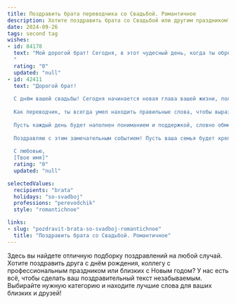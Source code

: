 ```yaml
---
title: Поздравить брата переводчика со Свадьбой. Романтичное
description: Хотите поздравить брата со Свадьбой или другим праздником? Наш ИИ создаст незабываемое поздравление, а вы обязательно выделитесь среди других.  
date: 2024-09-26
tags: second tag
wishes:
- id: 84178
  text: "Мой дорогой брат! Сегодня, в этот чудесный день, когда ты обрёл свою вторую половинку,  сердце переполняется счастьем и гордостью.  Пусть ваша жизнь будет похожа на прекрасный, многогранный перевод —  где каждый день открывает новые, неповторимые смыслы,  полные любви, нежности и взаимного понимания. Пусть ваш общий язык  звучит  гармонично и мелодично долгие-долгие годы!  Счастья вам,  мои любимые!
  "
  rating: "0"
  updated: "null"
- id: 42411
  text: "Дорогой брат!
  
  С днём вашей свадьбы! Сегодня начинается новая глава вашей жизни, полная любви, счастья и удивительных приключений. Я искренне радуюсь за вас и горжусь тем, что вы нашли друг друга в этом мире.
  
  Как переводчик, ты всегда умел находить правильные слова, чтобы выразить свои чувства. Теперь перед тобой открывается уникальная возможность перевести всю ту красоту любви, что вы испытываете друг к другу, в яркие мгновения совместной жизни.
  
  Пусть каждый день будет наполнен пониманием и поддержкой, словно обмен словом, который вдохновляет. Желаю вам создать свой собственный, неповторимый язык счастья, в котором есть только любовь и гармония.
  
  Поздравляю с этим замечательным событием! Пусть ваша семья будет крепкой и счастливой на долгие года вперёд.
  
  С любовью,
  [Твое имя]"
  rating: "0"
  updated: "null"

selectedValues:
  recipients: "brata"
  holidays: "so-svadboj"
  professions: "perevodchik"
  style: "romantichnoe"

links:
- slug: "pozdravit-brata-so-svadboj-romantichnoe"
  title: "Поздравить брата со Свадьбой. Романтичное"
---
```


Здесь вы найдете отличную подборку поздравлений на любой случай.
Хотите поздравить друга с днём рождения, коллегу с профессиональным праздником или близких с Новым годом? У нас есть всё, чтобы сделать ваш поздравительный текст незабываемым. Выбирайте нужную категорию и находите лучшие слова для ваших близких и друзей!
